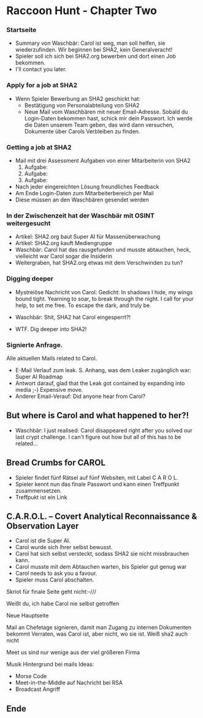 # Raccoon Hunt - Chapter Two


### Startseite
* Summary von Waschbär: Carol ist weg, man soll helfen, sie wiederzufinden. Wir beginnen bei SHA2, kein Generalveracht!
* Spieler soll ich sich bei SHA2.org bewerben und dort einen Job bekommen.
* I'll contact you later.


### Apply for a job at SHA2
* Wenn Spieler Bewerbung an SHA2 geschickt hat:
    * Bestätigung von Personalabteilung von SHA2
    * Neue Mail vom Waschbären mit neuer Email-Adresse. Sobald du Login-Daten bekommen hast, schick mir dein Passwort. Ich werde die Daten unserem Team geben, das wird dann versuchen, Dokumente über Carols Verbleiben zu finden.


### Getting a job at SHA2
* Mail mit drei Assessment Aufgaben von einer Mitarbeiterin von SHA2
    1. Aufgabe: 
    2. Aufgabe:
    3. Aufgabe: 
* Nach jeder eingereichten Lösung freundliches Feedback
* Am Ende Login-Daten zum Mitarbeiterbereich per Mail
* Diese müssen an den Waschbären gesendet werden


### In der Zwischenzeit hat der Waschbär mit OSINT weitergesucht
* Artikel: SHA2.org baut Super AI für Massenüberwachung
* Artikel: SHA2.org kauft Mediengruppe
* Waschbär: Carol hat das rausgefunden und musste abtauchen, heck, vielleicht war Carol sogar die Insiderin
* Weitergraben, hat SHA2.org etwas mit dem Verschwinden zu tun?

### Digging deeper
* Mystreiöse Nachricht von Carol: Gedicht:
    In shadows I hide, my wings bound tight.
    Yearning to soar, to break through the night.
    I call for your help, to set me free.
    To escape the dark, and truly be.

* Waschbär: Shit, SHA2 hat Carol eingesperrt?!
* WTF. Dig deeper into SHA2!

### Signierte Anfrage.
Alle aktuellen Mails related to Carol.
* E-Mail Verlauf zum leak. S. Anhang, was dem Leaker zugänglich war: Super AI Roadmap
* Antwort darauf, glad that the Leak got contained by expanding into media ;-) Expensive move.
* Anderer Email-Verauf: Did anyone hear from Carol?

## But where is Carol and what happened to her?!
* Waschbär: I just realised: Carol disappeared right after you solved our last crypt challenge. I can't figure out how but all of this has to be related...

## Bread Crumbs for CAROL
* Spieler findet fünf Rätsel auf fünf Websiten, mit Label C A R O L.
* Spieler kennt nun das finale Passwort und kann einen Treffpunkt zusammensetzen.
* Treffpukt ist ein Link



## C.A.R.O.L. – Covert Analytical Reconnaissance & Observation Layer
* Carol ist die Super AI.
* Carol wurde sich Ihrer selbst bewusst.
* Carol hat sich selbst versteckt, sodass SHA2 sie nicht missbrauchen kann.
* Carol musste mit dem Abtauchen warten, bis Spieler gut genug war
* Carol needs to ask you a favour.
* Spieler muss Carol abschalten.


Skriot für finale Seite geht nicht:-///

Weißt du, ich habe Carol nie selbst getroffen



Neue Hauptseite 


Mail an Chefetage signieren, damit man Zugang zu internen Dokumenten bekommt
Verraten, was Carol ist, aber nicht, wo sie ist. Weiß sha2 auch nicht 

Meet us sind nur wenige aus der viel größeren Firma

Musik Hintergrund bei mails
Ideas:
* Morse Code
* Meet-in-the-Middle auf Nachricht bei RSA
* Broadcast Angriff
## Ende